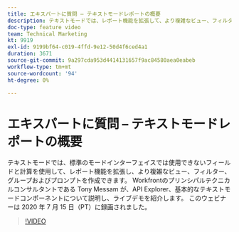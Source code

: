 ```yaml
---
title: エキスパートに質問 – テキストモードレポートの概要
description: テキストモードでは、レポート機能を拡張して、より複雑なビュー、フィルター、グループ化およびプロンプトを作成できます。 このウェビナーは 2020 年 7 月 15 日（PT）に録画されました。
doc-type: feature video
team: Technical Marketing
kt: 9919
exl-id: 9199bf64-c019-4ffd-9e12-50d4f6ced4a1
duration: 3671
source-git-commit: 9a297cda953d4414131657f9ac84580aea0eabeb
workflow-type: tm+mt
source-wordcount: '94'
ht-degree: 0%

---
```


# エキスパートに質問 – テキストモードレポートの概要

テキストモードでは、標準のモードインターフェイスでは使用できないフィールドと計算を使用して、レポート機能を拡張し、より複雑なビュー、フィルター、グループおよびプロンプトを作成できます。 Workfrontのプリンシパルテクニカルコンサルタントである Tony Messam が、API Explorer、基本的なテキストモードコンポーネントについて説明し、ライブデモを紹介します。 このウェビナーは 2020 年 7 月 15 日（PT）に録画されました。

>[!VIDEO](https://video.tv.adobe.com/v/341125/?quality=12)
